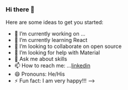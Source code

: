 ### Hi there 👋


Here are some ideas to get you started:

- 🔭 I’m currently working on ...
- 🌱 I’m currently learning React
- 👯 I’m looking to collaborate on open source
- 🤔 I’m looking for help with Material
- 💬 Ask me about skills
- 📫 How to reach me: ...[linkedin](https://www.linkedin.com/in/saqib-rafiq-251919114/)
- 😄 Pronouns: He/His
- ⚡ Fun fact: I am very happy!!!
-->
